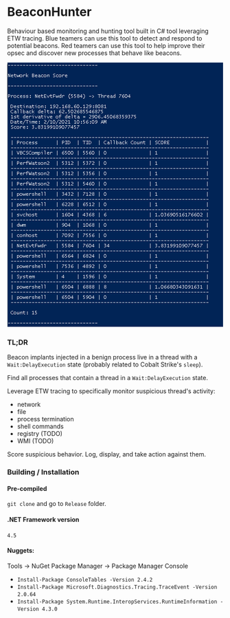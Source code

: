 # BeaconHunter

Behaviour based monitoring and hunting tool built in C# tool leveraging ETW tracing. Blue teamers can use this tool to detect and respond to potential beacons. Red teamers can use this tool to help improve their opsec and discover new processes that behave like beacons.

![alt text](https://github.com/3lp4tr0n/BeaconHunter/blob/main/screenshots/beacon_network_score.PNG)

### TL;DR
Beacon implants injected in a benign process live in a thread with a `Wait:DelayExecution` state (probably related to Cobalt Strike's `sleep`).

Find all processes that contain a thread in a `Wait:DelayExecution` state. 

Leverage ETW tracing to specifically monitor suspicious thread's activity: 
  - network
  - file
  - process termination
  - shell commands
  - registry (TODO)
  - WMI (TODO)

Score suspicious behavior. Log, display, and take action against them.
  
### Building / Installation

#### Pre-compiled 

`git clone` and go to `Release` folder.

#### .NET Framework version 

`4.5`

#### Nuggets:

Tools -> NuGet Package Manager -> Package Manager Console

* `Install-Package ConsoleTables -Version 2.4.2`
* `Install-Package Microsoft.Diagnostics.Tracing.TraceEvent -Version 2.0.64`
* `Install-Package System.Runtime.InteropServices.RuntimeInformation -Version 4.3.0`

